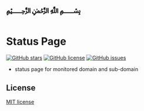 # ﷽

# Status Page

[![GitHub stars](https://img.shields.io/github/stars/sanik90/status.sanik.my.svg)](https://github.com/sanik90/status.sanik.my/stargazers)
[![GitHub license](https://img.shields.io/badge/license-MIT-blue.svg)](https://raw.githubusercontent.com/sanik90/status.sanik.my/master/license)
[![GitHub issues](https://img.shields.io/github/issues/sanik90/status.sanik.my.svg)](https://github.com/sanik90/status.sanik.my/issues)

- status page for monitored domain and sub-domain

## License

[MIT license](http://opensource.org/licenses/MIT)
